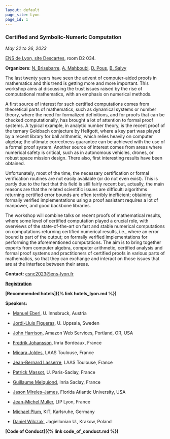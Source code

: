 ```yaml
---
layout: default
page_site: Lyon 
page_id: 1
---
```


### Certified and Symbolic-Numeric Computation

*May 22 to 26, 2023*

[ENS de Lyon, site Descartes](http://www.ens-lyon.fr/en/), room D2 034.

**Organizers**: [N. Brisebarre](http://perso.ens-lyon.fr/nicolas.brisebarre/), [A. Mahboubi](http://people.rennes.inria.fr/Assia.Mahboubi/), [D. Pous](http://perso.ens-lyon.fr/damien.pous/), [B. Salvy](http://perso.ens-lyon.fr/bruno.salvy/)

The last twenty years have seen the advent of computer-aided proofs in mathematics and this trend is getting more and more important. This workshop aims at discussing the trust issues raised by the rise of computational mathematics, with an emphasis on numerical methods.

A first source of interest for such certified computations comes from theoretical parts of mathematics, such as dynamical systems or number theory, where the need for formalized definitions, and for proofs that can be checked computationally, has brought a lot of attention to formal proof systems. A typical example, in analytic number theory, is the recent proof of the ternary Goldbach conjecture by Helfgott, where a key part was played by a recent library for ball arithmetic, which relies heavily on computer algebra; the ultimate correctness guarantee can be achieved with the use of a formal proof system.
Another source of interest comes from areas where numerical safety is critical, such as in autonomous vehicles, drones, or  robust space mission design. There also, first interesting results have been obtained. 

Unfortunately, most of the time, the necessary certification or formal verification routines are not easily available (or do not even exist). This is partly due to the fact that this field is still fairly recent but, actually, the main reasons are that the related scientific issues are difficult:  algorithms returning certified error bounds are often terribly inefficient;
obtaining formally verified implementations using a proof assistant requires a lot of manpower, and good backbone libraries.

The workshop will combine talks on recent proofs of mathematical results, where some level of certified computation played a crucial role, with overviews of the state-of-the-art on fast and stable numerical computations
on computations returning certified numerical results, i.e., where an error bound is part of the output; on formally verified implementations for performing the aforementioned computations. The aim is to bring together experts from computer algebra, computer arithmetic, certified analysis and formal proof systems and practitioners of certified proofs in various parts of mathematics, so that they can exchange and interact on those issues that are at the interface between their areas. 

**Contact:** [csnc2023@ens-lyon.fr](mailto:csnc2023@ens-lyon.fr)

**[Registration](https://csnc23.sciencesconf.org)**

**[Recommended hotels]({% link hotels_lyon.md %})**

**Speakers:**

* [Manuel Eberl](http://cl-informatik.uibk.ac.at/users/meberl/), U. Innsbruck, Austria

* [Jordi-Lluis Figueras](http://www2.math.uu.se/~figueras/), U. Uppsala, Sweden

* [John Harrison](https://www.cl.cam.ac.uk/~jrh13/), Amazon Web Services, Portland, OR, USA

* [Fredrik Johansson](https://fredrikj.net/), Inria Bordeaux, France

* [Mioara Joldes](https://homepages.laas.fr/mmjoldes/), LAAS Toulouse, France

* [Jean-Bernard Lasserre](https://homepages.laas.fr/lasserre/drupal/home), LAAS Toulouse, France

* [Patrick Massot](https://www.imo.universite-paris-saclay.fr/~pmassot/), U. Paris-Saclay, France

* [Guillaume Melquiond](https://www.lri.fr/~melquion/), Inria Saclay, France

* [Jason Mireles-James](http://www.math.fau.edu/people/faculty/mirelesjames.php), Florida Atlantic University, USA

* [Jean-Michel Muller](https://perso.ens-lyon.fr/jean-michel.muller/), LIP Lyon, France

* [Michael Plum](https://www.math.kit.edu/iana2/~plum/en), KIT, Karlsruhe, Germany

* [Daniel Wilczak](https://ww2.ii.uj.edu.pl/~wilczak/), Jagiellonian U., Krakow, Poland

  

**[Code of Conduct]({% link code_of_conduct.md %})**

